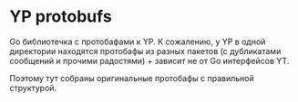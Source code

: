 YP protobufs
============

Go библиотечка с протобафами к YP. К сожалению, у YP в одной директории находятся протобафы из разных пакетов (с дубликатами сообщений и прочими радостями) + зависит не от Go интерфейсов YT.

Поэтому тут собраны оригинальные протобафы с правильной структурой.
